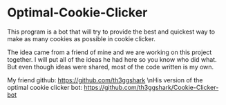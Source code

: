 # Optimal-Cookie-Clicker

This program is a bot that will try to provide the best and quickest way to make as many cookies as possible in cookie clicker.

The idea came from a friend of mine and we are working on this project together. I will put all of the ideas he had here so you know who did what. But even though ideas were shared, most of the code written is my own.

My friend github: https://github.com/th3ggshark
\nHis version of the optimal cookie clicker bot: https://github.com/th3ggshark/Cookie-Clicker-bot
